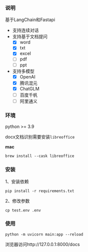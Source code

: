 ### 说明
基于LangChain和Fastapi

- 支持连续对话
- 支持基于文档提问
	- [X] word
	- [X] txt
	- [X] excel
	- [ ] pdf
	- [ ] ppt

- 支持多模型
	- [X] OpenAI
	- [X] 腾讯混元
	- [X] ChatGLM
	- [ ] 百度千帆
	- [ ] 阿里通义

### 环境
python >= 3.9

docx文档识别需要安装`libreoffice`

**mac**
```
brew install --cask libreoffice
```

### 安装

1、安装依赖
```
pip install -r requirements.txt
```

2、修改参数
```
cp test.env .env
```

### 使用
```
python -m uvicorn main:app --reload 
```

浏览器访问http://127.0.0.1:8000/docs
